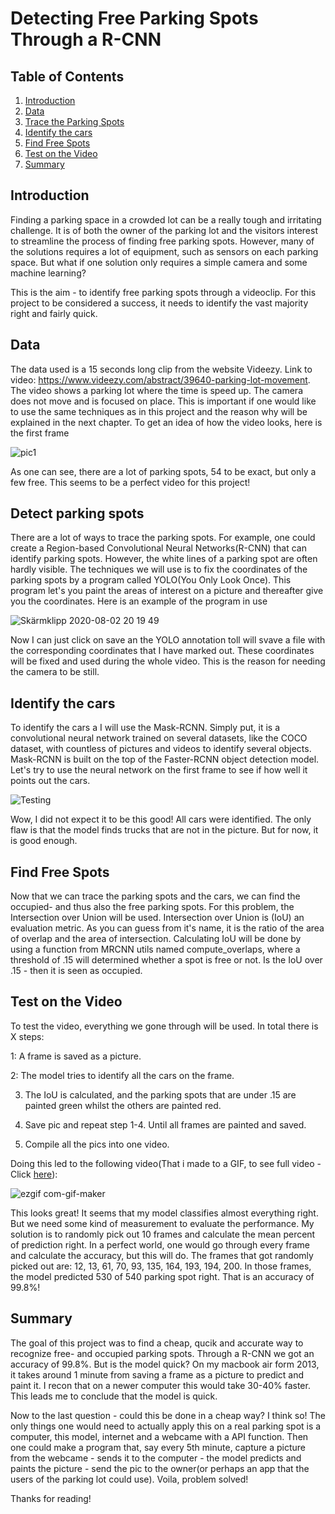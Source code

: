 # Detecting Free Parking Spots Through a R-CNN

## Table of Contents
1. [ Introduction ](#Intro)
2. [ Data ](#Data)
3. [ Trace the Parking Spots ](#spots)
4. [ Identify the cars ](#id)
5. [ Find Free Spots ](#Empty)
6. [ Test on the Video  ](#Test)
7. [ Summary ](#Summary)

<a name="Intro"></a>
## Introduction
Finding a parking space in a crowded lot can be a really tough and irritating challenge. 
It is of both the owner of the parking lot and the visitors interest to streamline the process of finding free parking spots. 
However, many of the solutions requires a lot of equipment, such as sensors on each parking space. But what if one solution only requires a simple camera and some machine learning? 

This is the aim - to identify free parking spots through a videoclip. For this project to be considered a success, it needs to identify the vast majority right and fairly quick.

<a name="Data"></a>
## Data
The data used is a 15 seconds long clip from the website Videezy. Link to video: https://www.videezy.com/abstract/39640-parking-lot-movement. The video shows a parking lot where the time is speed up. The camera does not move and is focused on place. This is important if one would like to use the same techniques as in this project and the reason why will be explained in the next chapter. To get an idea of how the video looks, here is the first frame

![pic1](https://user-images.githubusercontent.com/62875997/89126075-2a443800-d4e3-11ea-8e80-2eea6c87219d.jpg)

As one can see, there are a lot of parking spots, 54 to be exact, but only a few free. This seems to be a perfect video for this project!

<a name="spots"></a>
## Detect parking spots
There are a lot of ways to trace the parking spots. For example, one could create a Region-based Convolutional Neural Networks(R-CNN) that can identify parking spots. However, the white lines of a parking spot are often hardly visible. The techniques we will use is to fix the coordinates of the parking spots by a program called YOLO(You Only Look Once). This program let's you paint the areas of interest on a picture and thereafter give you the coordinates. Here is an example of the program in use

![Skärmklipp 2020-08-02 20 19 49](https://user-images.githubusercontent.com/62875997/89129415-95026d00-d4fd-11ea-9ab4-0222b88abbb8.png)

Now I can just click on save an the YOLO annotation toll will svave a file with the corresponding coordinates that I have marked out. These coordinates will be fixed and used during the whole video. This is the reason for needing the camera to be still. 

<a name="id"></a>
## Identify the cars
To identify the cars a I will use the Mask-RCNN. Simply put, it is a convolutional neural network trained on several datasets, like the COCO dataset, with countless of pictures and videos to identify several objects. Mask-RCNN is built on the top of the Faster-RCNN object detection model. Let's try to use the neural network on the first frame to see if how well it points out the cars. 

![Testing](https://user-images.githubusercontent.com/62875997/89129723-d005a000-d4ff-11ea-9475-f1cacc36676c.png)

Wow, I did not expect it to be this good! All cars were identified. The only flaw is that the model finds trucks that are not in the picture. But for now, it is good enough. 

<a name="Empty"></a>
## Find Free Spots
Now that we can trace the parking spots and the cars, we can find the occupied- and thus also the free parking spots. For this problem, the Intersection over Union will be used.
Intersection over Union is (IoU) an evaluation metric. As you can guess from it's name, it is the ratio of the area of overlap and the area of intersection. Calculating IoU will be done by using a function from MRCNN utils named compute_overlaps, where a threshold of .15 will determined whether a spot is free or not. Is the IoU over .15 - then it is seen as occupied.

<a name="Test"></a>
## Test on the Video 
To test the video, everything we gone through will be used. In total there is X steps:

1: A frame is saved as a picture. 

2: The model tries to identify all the cars on the frame.

3. The IoU is calculated, and the parking spots that are under .15 are painted green whilst the others are painted red.

4. Save pic and repeat step 1-4. Until all frames are painted and saved.

5. Compile all the pics into one video.

Doing this led to the following video(That i made to a GIF, to see full video - Click [here](https://www.youtube.com/watch?v=nFuTIPUOfTQ&feature=youtu.be)):

![ezgif com-gif-maker](https://user-images.githubusercontent.com/62875997/89130464-5a9cce00-d505-11ea-9bcd-2fa19e2cd285.gif)

This looks great! It seems that my model classifies almost everything right. But we need some kind of measurement to evaluate the performance. My solution is to randomly pick out 10 frames and calculate the mean percent of prediction right. In a perfect world, one would go through every frame and calculate the accuracy, but this will do. The frames that got randomly picked out are: 12, 13, 61, 70, 93, 135, 164, 193, 194, 200. In those frames, the model predicted 530 of 540 parking spot right. That is an accuracy of 99.8%! 

<a name="Summary"></a>
## Summary
The goal of this project was to find a cheap, qucik and accurate way to recognize free- and occupied parking spots. Through a R-CNN we got an accuracy of 99.8%. But is the model quick? On my macbook air form 2013, it takes around 1 minute from saving a frame as a picture to predict and paint it. I recon that on a newer computer this would take 30-40% faster. This leads me to conclude that the model is quick. 

Now to the last question - could this be done in a cheap way? I think so! The only things one would need to actually apply this on a real parking spot is a computer, this model, internet and a webcame with a API function. Then one could make a program that, say every 5th minute, capture a picture from the webcame - sends it to the computer - the model predicts and paints the picture - send the pic to the owner(or perhaps an app that the users of the parking lot could use). Voila, problem solved!

Thanks for reading!

